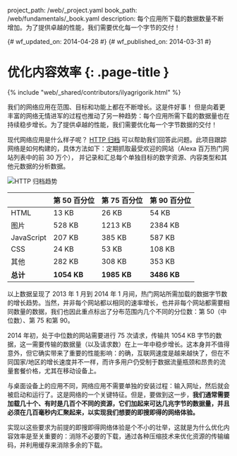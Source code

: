 project_path: /web/_project.yaml
book_path: /web/fundamentals/_book.yaml
description: 每个应用所下载的数据数量不断增加。为了提供卓越的性能，我们需要优化每一个字节的交付！

{# wf_updated_on: 2014-04-28 #}
{# wf_published_on: 2014-03-31 #}

# 优化内容效率 {: .page-title }

{% include "web/_shared/contributors/ilyagrigorik.html" %}



我们的网络应用在范围、目标和功能上都在不断增长。这是件好事！ 但是向着更丰富的网络无情进军的过程也推动了另一种趋势：每个应用所需下载的数据量也在持续稳步增长。为了提供卓越的性能，我们需要优化每一个字节数据的交付！


现代网络应用是什么样子呢？ [HTTP 归档](http://httparchive.org/) 可以帮助我们回答此问题。此项目跟踪网络是如何构建的，具体方法如下：定期抓取最受欢迎的网站（Alexa 百万热门网站列表中的前 30 万个）， 并记录和汇总每个单独目标的数字资源、内容类型和其他元数据的分析数据。

<img src="images/http-archive-trends.png" class="center" alt="HTTP 归档趋势">

<table>
<thead>
  <tr>
    <th></th>
    <th>第 50 百分位</th>
    <th>第 75 百分位</th>
    <th>第 90 百分位</th>
  </tr>
</thead>
<tr>
  <td data-th="类型">HTML</td>
  <td data-th="50%">13 KB</td>
  <td data-th="75%">26 KB</td>
  <td data-th="90%">54 KB</td>
</tr>
<tr>
  <td data-th="类型">图片</td>
  <td data-th="50%">528 KB</td>
  <td data-th="75%">1213 KB</td>
  <td data-th="90%">2384 KB</td>
</tr>
<tr>
  <td data-th="类型">JavaScript</td>
  <td data-th="50%">207 KB</td>
  <td data-th="75%">385 KB</td>
  <td data-th="90%">587 KB</td>
</tr>
<tr>
  <td data-th="类型">CSS</td>
  <td data-th="50%">24 KB</td>
  <td data-th="75%">53 KB</td>
  <td data-th="90%">108 KB</td>
</tr>
<tr>
  <td data-th="类型">其他</td>
  <td data-th="50%">282 KB</td>
  <td data-th="75%">308 KB</td>
  <td data-th="90%">353 KB</td>
</tr>
<tr>
  <td data-th="类型"><strong>总计</strong></td>
  <td data-th="50%"><strong>1054 KB</strong></td>
  <td data-th="75%"><strong>1985 KB</strong></td>
  <td data-th="90%"><strong>3486 KB</strong></td>
</tr>
</table>

以上数据呈现了 2013 年 1 月到 2014 年 1 月间，热门网站所需加载的数据字节数的增长趋势。当然，并非每个网站都以相同的速率增长，也并非每个网站都需要相同数量的数据，我们也因此重点标出了分布范围内几个不同的分位数：第 50（中位数）、第 75 和第 90。

2014 年初，处于中位数的网站需要进行 75 次请求，传输共 1054 KB 字节的数据，这一需要传输的数据量（以及请求数）在上一年中稳步增长。这本身并不值得意外，但它确实带来了重要的性能影响：的确，互联网速度是越来越快了，但在不同国家/地区的增长速度并不一样，而许多用户仍受制于数据流量瓶颈和昂贵的流量套餐价格，尤其在移动设备上。

与桌面设备上的应用不同，网络应用不需要单独的安装过程：输入网址，然后就会被启动和运行了。这是网络的一个关键特征。但是，要做到这一步，**我们通常需要加载几十个、有时是几百个不同的资源，它们加起来可达几兆字节的数据量，并且必须在几百毫秒内汇聚起来，以实现我们想要的即搜即得的网络体验。**

实现以这些要求为前提的即搜即得网络体验是个不小的壮举，这就是为什么优化内容效率是至关重要的：消除不必要的下载，通过各种压缩技术来优化资源的传输编码，并利用缓存来消除多余的下载。


